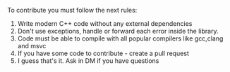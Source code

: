 To contribute you must follow the next rules:
1. Write modern C++ code without any external dependencies
2. Don't use exceptions, handle or forward each error inside the library.
3. Code must be able to compile with all popular compilers like gcc,clang and msvc
4. If you have some code to contribute - create a pull request
5. I guess that's it. Ask in DM if you have questions
